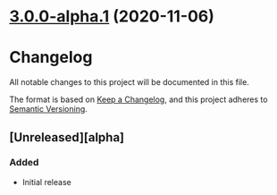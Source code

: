# [3.0.0-alpha.1](https://github.com/honeybadger-io/honeybadger-js/compare/v3.0.0-alpha.0...v3.0.0-alpha.1) (2020-11-06)



# Changelog
All notable changes to this project will be documented in this file.

The format is based on [Keep a Changelog](https://keepachangelog.com/en/1.0.0/),
and this project adheres to [Semantic Versioning](https://semver.org/spec/v2.0.0.html).

## [Unreleased][alpha]
### Added
- Initial release